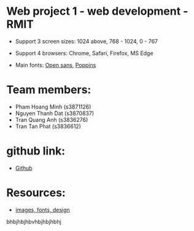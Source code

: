 # Web project 1 - web development - RMIT

- Support 3 screen sizes: 1024 above, 768 - 1024, 0 - 767

- Support 4 browsers: Chrome, Safari, Firefox, MS Edge

- Main fonts: [Open sans](https://fonts.google.com/specimen/Open+Sans?preview.text_type=custom), [Poppins](https://fonts.google.com/specimen/Poppins)

# Team members:
- Pham Hoang Minh (s3871126)
- Nguyen Thanh Dat (s3870837)
- Tran Quang Anh (s3836276)
- Tran Tan Phat (s3836612)

# github link:
- [Github](https://github.com/momoclouq/RMIT_webProg_assignment1)

# Resources:
- [images, fonts, design](https://docs.google.com/document/d/1hl31TXAs2K_oXx0KotRj-XuLF2v7M40ATTOtUoI5_AQ/edit?usp=sharing)


bhbjhbjhbvhbjhbjhbhj 